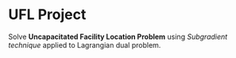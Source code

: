 # UFL Project
Solve **Uncapacitated Facility Location Problem** using _Subgradient technique_ applied to Lagrangian dual problem.
